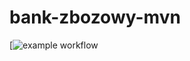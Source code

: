 # bank-zbozowy-mvn
[![example workflow](https://github.com/mariahamrol/bank-zbozowy-mvn/actions/workflows/ci.yml/badge.svg)
